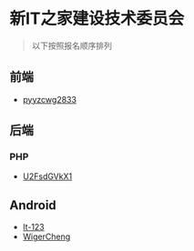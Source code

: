 # 新IT之家建设技术委员会
> 以下按照报名顺序排列

## 前端
- [pyyzcwg2833](https://github.com/pyyzcwg2833)

## 后端
### PHP
- [U2FsdGVkX1](https://github.com/U2FsdGVkX1)

## Android
- [lt-123](https://github.com/lt-123)
- [WigerCheng](https://github.com/WigerCheng)
